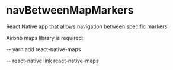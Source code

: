 # navBetweenMapMarkers
React Native app that allows navigation between specific markers

Airbnb maps library is required:

-- yarn add react-native-maps

-- react-native link react-native-maps
